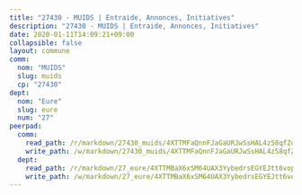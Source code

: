 ```yaml
---
title: "27430 - MUIDS | Entraide, Annonces, Initiatives"
description: "27430 - MUIDS | Entraide, Annonces, Initiatives"
date: 2020-01-11T14:09:21+09:00
collapsible: false
layout: commune
comm:
  nom: "MUIDS"
  slug: muids
  cp: "27430"
dept:
  nom: "Eure"
  slug: eure
  num: "27"
peerpad:
  comm:
    read_path: /r/markdown/27430_muids/4XTTMFaQnnFJaGaURJwSsHAL4z58qfZdNZnoHqfhvg3SHUJs2
    write_path: /w/markdown/27430_muids/4XTTMFaQnnFJaGaURJwSsHAL4z58qfZdNZnoHqfhvg3SHUJs2-K3TgUnUNiq4QdCxxUytzPdD3ErbtkJ6pVkqsqEWFbJeEpscNkm3TM91hboyfjNjHXyUskJrkbeLeHg7cxWQQ4kKqKhUBh4C9h2S3tU1QGWAt1LkpFrAZcEHEN5sWhDWViZKBQctY
  dept:
    read_path: /r/markdown/27_eure/4XTTMBaX6xSM64UAX3YybedrsEGYEJtt6vopdQsPEFtGijgwg
    write_path: /w/markdown/27_eure/4XTTMBaX6xSM64UAX3YybedrsEGYEJtt6vopdQsPEFtGijgwg-K3TgUmjy61Gu7ZFzjoVmiacXP2Rc4pq6sxVCYUX3mFQZWQw9yCKsEoAMagtuW4jJTYhK96DsWW4cPmZLagvQNZ34BscGcu4btrtJibt18c1mpqofaWe6Q3RartDiuMTjY7NrsH4r
---
```


